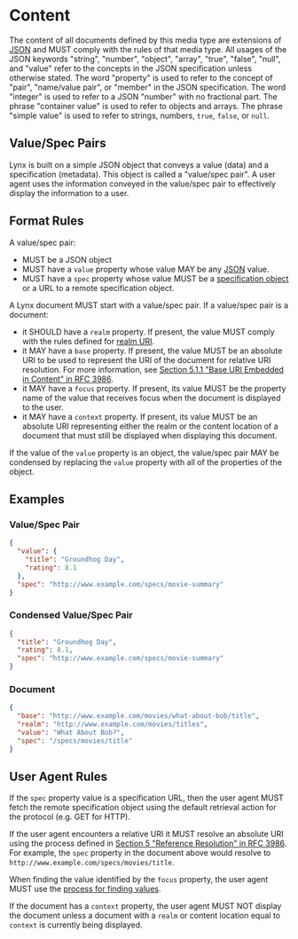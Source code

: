 # Content

The content of all documents defined by this media type are extensions of [JSON](../#json) and MUST comply with the rules of that media type. All usages of the JSON keywords "string", "number", "object", "array", "true", "false", "null", and "value" refer to the concepts in the JSON specification unless otherwise stated. The word "property" is used to refer to the concept of "pair", "name/value pair", or "member" in the JSON specification. The word "integer" is used to refer to a JSON "number" with no fractional part. The phrase "container value" is used to refer to objects and arrays. The phrase "simple value" is used to refer to strings, numbers, `true`, `false`, or `null`.

## Value/Spec Pairs

Lynx is built on a simple JSON object that conveys a value (data) and a specification (metadata). This object is called a "value/spec pair". A user agent uses the information conveyed in the value/spec pair to effectively display the information to a user.

## Format Rules

A value/spec pair:

- MUST be a JSON object
- MUST have a `value` property whose value MAY be any [JSON](../#json) value.
- MUST have a `spec` property whose value MUST be a [specification object](../specifications/) or a URL to a remote specification object.

A Lynx document MUST start with a value/spec pair. If a value/spec pair is a document:

- it SHOULD have a `realm` property. If present, the value MUST comply with the rules defined for [realm URI](../realm/).
- it MAY have a `base` property. If present, the value MUST be an absolute URI to be used to represent the URI of the document for relative URI resolution. For more information, see [Section 5.1.1 "Base URI Embedded in Content" in RFC 3986](../references/index.md#rfc-3986).
- it MAY have a `focus` property. If present, its value MUST be the property name of the value that receives focus
when the document is displayed to the user.
- it MAY have a `context` property. If present, its value MUST be an absolute URI representing either the realm or the content location of a document that must still be displayed when displaying this document.

If the value of the `value` property is an object, the value/spec pair MAY be condensed by
replacing the `value` property with all of the properties of the object.

## Examples

### Value/Spec Pair

```json
{
  "value": {
    "title": "Groundhog Day",
    "rating": 8.1
  },
  "spec": "http://www.example.com/specs/movie-summary"
}
```

### Condensed Value/Spec Pair

```json
{
  "title": "Groundhog Day",
  "rating": 8.1,
  "spec": "http://www.example.com/specs/movie-summary"
}
```

### Document

```json
{
  "base": "http://www.example.com/movies/what-about-bob/title",
  "realm": "http://www.example.com/movies/titles",
  "value": "What About Bob?",
  "spec": "/specs/movies/title"
}
```

## User Agent Rules

If the `spec` property value is a specification URL, then the user agent MUST fetch the remote specification object using the default retrieval action for the protocol (e.g. GET for HTTP).

If the user agent encounters a relative URI it MUST resolve an absolute URI using the process defined in [Section 5 "Reference Resolution" in RFC 3986](../references/index.md#rfc-3986). For example, the `spec` property in the document above would resolve to `http://www.example.com/specs/movies/title`.

When finding the value identified by the `focus` property, the user agent MUST use the [process for finding values](../processes/finding_values.md).

If the document has a `context` property, the user agent MUST NOT display the document unless a document with a `realm` or content location equal to `context` is currently being displayed.
